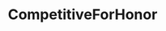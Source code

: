 ---
title: CompetitiveForHonor
crosslinks:
- forhonor
- youtubefactsbot
- ForHonorPTS
- tmsbmeta
- youtubot
- alotabot
- PS4
- livven
- anti_gif_bot
- ForHonorSamurai
- autourbanbot
- StreetFighter
- ForHonorMETA
- truegaming
- ForHonorRants
- forhonorknights
- SteamController
- AskReddit
- MassdropBot
- u_imguralbumbot
---